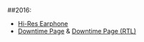 ##2016:
- [Hi-Res Earphone](https://rawgit.com/chester0516/htc-prototype-bak/master/wip/hi-res-earphone/default.htm)
- [Downtime Page](https://rawgit.com/chester0516/htc-prototype-bak/master/wip/downtime-page/us/countdown.htm) & [Downtime Page (RTL)](https://rawgit.com/chester0516/htc-prototype-bak/master/wip/downtime-page/mea-sa/text.htm)
